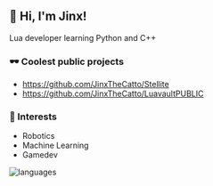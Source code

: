 ## 👋 Hi, I'm Jinx!

Lua developer learning Python and C++

### 🕶 Coolest public projects
- https://github.com/JinxTheCatto/Stellite
- https://github.com/JinxTheCatto/LuavaultPUBLIC

### 🤖 Interests
- Robotics
- Machine Learning
- Gamedev

![languages](https://readme-badges-delta.vercel.app/api/top-langs/?username=JinxTheCatto&theme=transparent&custom_title=Used%20languages&hide_border=false&layout=compact&hide=)
